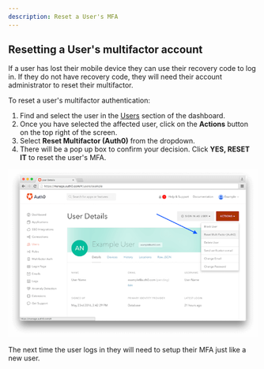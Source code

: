 ```yaml
---
description: Reset a User's MFA
---
```

## Resetting a User's multifactor account

If a user has lost their mobile device they can use their recovery code to log in. If they do not have recovery code, they will need their account administrator to reset their multifactor.

To reset a user's multifactor authentication:

1. Find and select the user in the [Users](${manage_url}/#/users) section of the dashboard.
2. Once you have selected the affected user, click on the **Actions** button on the top right of the screen.
3. Select **Reset Multifactor (Auth0)** from the dropdown.
4. There will be a pop up box to confirm your decision.  Click **YES, RESET IT** to reset the user's MFA.

 ![](/media/articles/mfa/reset-mfa.png)

The next time the user logs in they will need to setup their MFA just like a new user.
